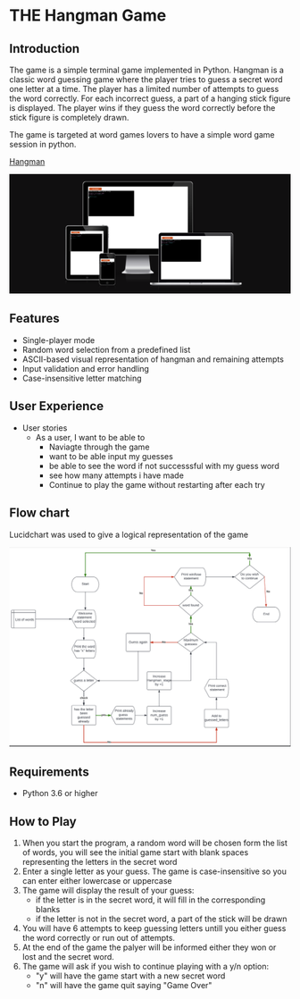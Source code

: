 # THE Hangman Game
## Introduction
The game is a simple terminal game implemented in Python. Hangman is a classic word guessing game where the player tries to guess a secret word one letter at a time. The player has a limited number of attempts to guess the word correctly. For each incorrect guess, a part of a hanging stick figure is displayed. The player wins if they guess the word correctly before the stick figure is completely drawn.

The game is targeted at word games lovers to have a simple word game session in python.

[Hangman](https://dashboard.heroku.com/apps/project-3-milestone-hangman)

![am responsive](documentation/amiresponsive.png)

## Features
* Single-player mode
* Random word selection from a predefined list
* ASCII-based visual representation of hangman and remaining attempts
* Input validation and error handling
* Case-insensitive letter matching

## User Experience
* User stories
    * As a user, I want to be able to 
        *  Naviagte through the game 
        * want to be able input my guesses
        * be able to see the word if not successsful with my guess word
        * see how many attempts i have made
        * Continue to play the game without restarting after each try


## Flow chart
Lucidchart was used to give a logical representation of the game

![Flowchart](documentation/hangmanflow.png)



## Requirements
* Python 3.6 or higher

## How to Play
1. When you start the program, a random word will be chosen form the list of words, you will see the initial game   start with blank spaces representing the letters in the secret word
2. Enter a single letter as your guess. The game is case-insensitive so you can enter either lowercase or uppercase
3. The game will display the result of your guess:
    * if the letter is in the secret word, it will fill in the corresponding blanks
    * if the letter is not in the secret word, a part of the stick will be drawn
4. You will have 6 attempts to keep guessing letters untill you either guess the word correctly or run out of attempts.
5. At the end of the game the palyer will be informed either they won or lost and the secret word.
6. The game will ask if you wish to continue playing with a y/n option:
    * "y" will have the game start with a new secret word
    * "n" will have the game quit saying "Game Over"



